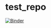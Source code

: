 # test_repo
[![Binder](https://mybinder.org/badge_logo.svg)](https://mybinder.org/v2/gh/mangotangochick/test_repo/HEAD)